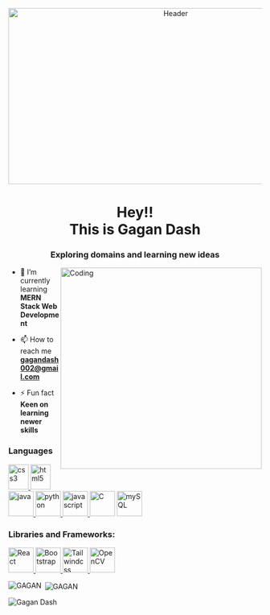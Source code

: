<p  align="center"> <img src="https://camo.githubusercontent.com/7de37139d0b4c1ce40865e799b446c0e963a3dd8fb68d239707237c40604fa3d/68747470733a2f2f63646e2e6472696262626c652e636f6d2f75736572732f3733303730332f73637265656e73686f74732f363538313234332f6176656e746f2e676966" height="350" width="650" alt="Header" /> </p>
<h1 align="center">Hey!!<br>
  This is Gagan Dash</h1>
<h3 align="center">Exploring domains and learning new ideas</h3>
<img align="right" alt="Coding" width="400"src="https://camo.githubusercontent.com/1c274f333634fe7138b466ad1756951cddc28a4bb18f3874c6c3100b5a643f0b/68747470733a2f2f772e77616c6c686176656e2e63632f66756c6c2f7a782f77616c6c686176656e2d7a786737676a2e6a7067">

- 🌱 I’m currently learning **MERN Stack Web Development**
 
- 📫 How to reach me **gagandash002@gmail.com**

- ⚡ Fun fact **Keen on learning newer skills**



<h3 align="left">Languages </h3>

<p align="left"> 
  <a href="https://www.w3schools.com/css/" target="_blank" rel="noreferrer"> <img src="https://brandslogos.com/wp-content/uploads/images/large/css-logo.png" alt="css3" width="40" height="50"/> </a> 
  <a href="https://www.w3.org/html/" target="_blank" rel="noreferrer"> <img src="https://brandslogos.com/wp-content/uploads/images/html5-logo.png" alt="html5" width="40" height="50"/> </a> 
  <a href="https://www.java.com" target="_blank" rel="noreferrer"> <img src="https://brandslogos.com/wp-content/uploads/images/java-logo-2.png" alt="java" width="50" height="50"/> </a> 
  <a href="https://www.python.org" target="_blank" rel="noreferrer"> <img src="https://cdn.freebiesupply.com/logos/large/2x/python-5-logo-png-transparent.png" alt="python" width="50" height="50"/> </a>
  <a href="https://www.javascript.com/" target="_blank" rel="noreferrer"> <img src="https://upload.wikimedia.org/wikipedia/commons/3/3b/Javascript_Logo.png" alt="javascript" width="50" height="50"/> </a>
  <a href ="https://commons.wikimedia.org/wiki/File:C_Programming_Language.svg" target="_blank" rel="noreferrer"><img src="https://upload.wikimedia.org/wikipedia/commons/1/18/C_Programming_Language.svg" alt="C" width="50" height="50"/></a>
      <a href="https://www.mysql.com/" target="_blank" rel="noreferrer"> <img src="https://www.freepnglogos.com/uploads/logo-mysql-png/logo-mysql-mysql-logo-png-images-are-download-crazypng-21.png"  alt="mySQL" width="50" height="50"/> </a>
      
       
</p>
<h3 align="left">Libraries and Frameworks: </h3>
<p align='left'>
    <a href="[https://www.w3schools.com/css/](https://brandslogos.com/wp-content/uploads/images/large/react-logo-1.png)" target="_blank" rel="noreferrer"> <img src="https://brandslogos.com/wp-content/uploads/images/large/react-logo-1.png" alt="React" width="50" height="50"/> </a> 
       <a href="https://getbootstrap.com/" target="_blank" rel="noreferrer"> <img src="https://brandslogos.com/wp-content/uploads/thumbs/bootstrap-logo-vector.svg" alt="Bootstrap" width="50" height="50"/> </a> 
    <a href="https://tailwindcss.com/" target="_blank" rel="noreferrer"> <img src="https://encrypted-tbn0.gstatic.com/images?q=tbn:ANd9GcTeKPw4CK4jcH7udsFHZdiB3iIOuI3fUCsxUZosXy4Y1yd25NA-dzCBPrSDIhg1BwObl3w&usqp=CAU" alt="Tailwindcss" width="50" height="50"/> </a>
        <a href="https://opencv.org/" target="_blank" rel="noreferrer"> <img src="https://opencv.org/wp-content/uploads/2022/05/logo.png" alt="OpenCV" width="50" height="50"/> </a>
</p>

<p><img align="left" src="https://github-readme-stats.vercel.app/api/top-langs?username=GAGANDASH002&show_icons=true&locale=en&layout=compact" alt="GAGAN" /></p>
<p>&nbsp;<img align="center" src="https://github-readme-stats.vercel.app/api?username=GAGANDASH002&show_icons=true&locale=en" alt="GAGAN" /></p>
<p><img align="center" src="https://github-readme-streak-stats.herokuapp.com/?user=GAGANDASH002&" alt="Gagan Dash" /></p>
